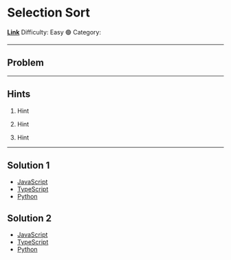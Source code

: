 # Selection Sort

[**Link**](https://www.algoexpert.io/questions/Selection%20Sort)
Difficulty: Easy 🟢
Category:

---

## Problem

---

## **Hints**

1. Hint

2. Hint

3. Hint

---

## Solution 1

- [JavaScript](./solution_1/selection-sort.js)
- [TypeScript](./solution_1/selection-sort.ts)
- [Python](./solution_1/selection-sort.py)

## Solution 2

- [JavaScript]()
- [TypeScript]()
- [Python]()
